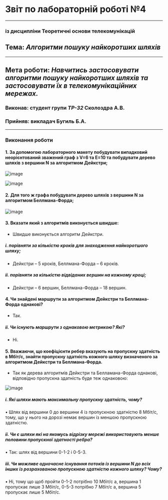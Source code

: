 # Звіт по лабораторній роботі №4
---
### із дисципліни Теоретичні основи телекомунікацій
## Тема: *Алгоритми пошуку найкоротших шляхів*
---
## Мета роботи: *Навчитись застосовувати алгоритми пошуку найкоротших шляхів та застосовувати їх в телекомунікаційних мережах.*

### Виконав: студент групи *ТР-32* Сколоздра А.В.
### Прийняв: викладач Бугиль Б.А.
---

### Виконання роботи
#### 1.	За допомогою лабораторного макету побудувати випадковий неорієнтований зважений граф з V=6 та E=10 та побудувати дерево шляхів з вершини N за алгоритмом Дейкстри;

![image](https://user-images.githubusercontent.com/81039390/119892246-9f856b80-bf42-11eb-9ef0-2cc34448be70.png)

![image](https://user-images.githubusercontent.com/81039390/119892280-a7451000-bf42-11eb-9a3b-1637dc2f2430.png)

#### 2.	Для того ж графа побудувати дерево шляхів з вершини N за алгоритмом Беллмана-Форда;

![image](https://user-images.githubusercontent.com/81039390/119892360-bb890d00-bf42-11eb-9f6a-edf7361e9e76.png)


#### 3.	Вказати який з алгоритмів виконується швидше:
* Швидше виконується алгоритм Дейкстри.

##### i.	порівняти за кількістю кроків для знаходження найкоротшого шляху;
* Дейкстри – 5 кроків, Беллмана-Форда – 6 кроків.

##### ii.	порівняти за кількістю відвіданих вершин на кожному кроці;
* Дейкстри – 6 вершин, Беллмана-Форда – 18 вершин.

#### 4.	Чи знайдені маршрути за алгоритмом Дейкстри та Беллмана-Форда однакові?
* Так.

##### ii.	Чи існують маршрути з однаковою метрикою? Які?
* Ні.

#### 5.	Вважаючи, що коефіцієнти ребер вказують на пропускну здатність в Мбіт/с, знайти пропускну здатність кожного шляху визначеного за алгоритмом Дейкстри та Беллмана-Форда.
* Так як дерева алгоритмів Дейкстри та Белламана-Форда однакові, відповідно пропускна здатність буде теж однаковою:

![image](https://user-images.githubusercontent.com/81039390/119892461-d3f92780-bf42-11eb-8687-db656a0d6a8f.png)

##### i.	Які шляхи мають максимальну пропускну здатність, чому?
 •	Шлях від вершини 0 до вершини 4 із пропускною здатністю 8 Мбіт/с, тому, що у нього на дорозі немає вершин із меншою пропускною здатністю.

##### ii.	Чи є шляхи які на якомусь відрізку мережі використовують менше половини пропускної здатності ребра?
 •	Так: шлях від вершини 0-1-2 і 0-5-3.

##### iii.	Чи можливе одночасне існування потоків із вершини N до всіх інших із розрахованою пропускною здатністю кожного шляху? Чому?
•	Ні, тому що щоб пройти 0-1-2 потрібно 10 Мбіт/с а, вершина 1 пропускає лише 3 Мбіт/с, 0-5-3 потрібно 7 Мбіт/с а, вершина 5 пропускає лише 5 Мбіт/с.
